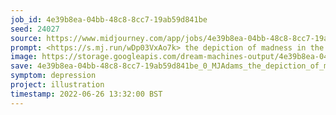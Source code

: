 ```yaml
---
job_id: 4e39b8ea-04bb-48c8-8cc7-19ab59d841be
seed: 24027
source: https://www.midjourney.com/app/jobs/4e39b8ea-04bb-48c8-8cc7-19ab59d841be/
prompt: <https://s.mj.run/wDp03VxAo7k> the depiction of madness in the history of art --seed 10782 --wallpaper
image: https://storage.googleapis.com/dream-machines-output/4e39b8ea-04bb-48c8-8cc7-19ab59d841be/0_0.png
save: 4e39b8ea-04bb-48c8-8cc7-19ab59d841be_0_MJAdams_the_depiction_of_madness_in_the_history_of_art.png
symptom: depression
project: illustration
timestamp: 2022-06-26 13:32:00 BST
---
```


